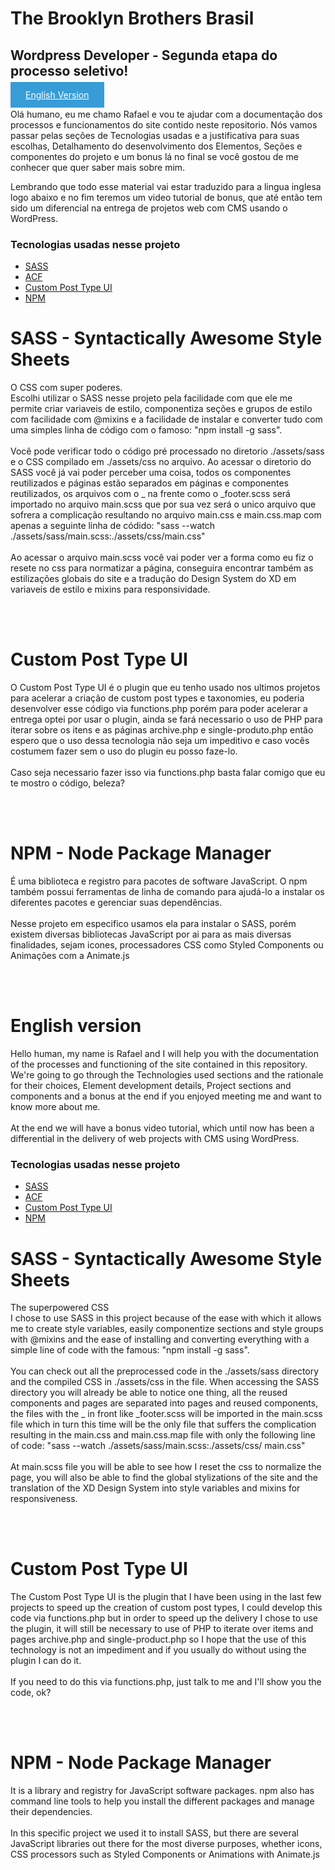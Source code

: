 # The Brooklyn Brothers Brasil
## Wordpress Developer - Segunda etapa do processo seletivo!

<a href="#english" style="padding: 12px 24px; background-color:#389CD6; color:white;"> English Version </a>

Olá humano, eu me chamo Rafael e vou te ajudar com a documentação dos processos e funcionamentos do site contido neste repositorio.
Nós vamos passar pelas seções de Tecnologias usadas e a justificativa para suas escolhas, Detalhamento do desenvolvimento dos Elementos, Seções e componentes do projeto e um bonus lá no final se você gostou de me conhecer que quer saber mais sobre mim.


Lembrando que todo esse material vai estar traduzido para a lingua inglesa logo abaixo e no fim teremos um video tutorial de bonus, que até então tem sido um diferencial na entrega de projetos web com CMS usando o WordPress.

### Tecnologias usadas nesse projeto
<ul>
    <li><a href="#sass">SASS</a></li>
    <li><a href="#acf">ACF</a></li>
    <li><a href="#CPTUI">Custom Post Type UI</a></li>
    <li><a href="#npm">NPM</a></li>
</ul>

#### <h1 id="sass">SASS - Syntactically Awesome Style Sheets</h1>
<p>
    O CSS com super poderes.</br>
    Escolhi utilizar o SASS nesse projeto pela facilidade com que ele me permite criar variaveis de estilo, componentiza seções e grupos de estilo com facilidade com @mixins e a facilidade de instalar e converter tudo com uma simples linha de código com o famoso: "npm install -g sass".
    </br></br>
    Você pode verificar todo o código pré processado no diretorio ./assets/sass e o CSS compilado em ./assets/css no arquivo.
    Ao acessar o diretorio do SASS você já vai poder perceber uma coisa, todos os componentes reutilizados e páginas estão separados em páginas e componentes reutilizados, os arquivos com o _ na frente como o _footer.scss será importado no arquivo main.scss que por sua vez será o unico arquivo que sofrera a complicação resultando no arquivo main.css e main.css.map com apenas a seguinte linha de códido: "sass --watch ./assets/sass/main.scss:./assets/css/main.css"
    </br></br>
    Ao acessar o arquivo main.scss você vai poder ver a forma como eu fiz o resete no css para normatizar a página, conseguira encontrar também as estilizações globais do site e a tradução do Design System do XD em variaveis de estilo e mixins para responsividade.
</p>
 </br></br>

#### <h1 id="CPTUI">Custom Post Type UI</h1>
<p>
    O Custom Post Type UI é o plugin que eu tenho usado nos ultimos projetos para acelerar a criação de custom post types e taxonomies, eu poderia desenvolver esse código via functions.php porém para poder acelerar a entrega optei por usar o plugin, ainda se fará necessario o uso de PHP para iterar sobre os itens e as páginas archive.php e single-produto.php então espero que o uso dessa tecnologia não seja um impeditivo e caso vocês costumem fazer sem o uso do plugin eu posso faze-lo.
    </br></br>
    Caso seja necessario fazer isso via functions.php basta falar comigo que eu te mostro o código, beleza?
</p>
 </br></br>

 #### <h1 id="npm">NPM -  Node Package Manager</h1>
<p>
    É uma biblioteca e registro para pacotes de software JavaScript. O npm também possui ferramentas de linha de comando para ajudá-lo a instalar os diferentes pacotes e gerenciar suas dependências.
    </br></br>
    Nesse projeto em especifico usamos ela para instalar o SASS, porém existem diversas bibliotecas JavaScript por ai para as mais diversas finalidades, sejam icones, processadores CSS como Styled Components ou Animações com a Animate.js
</p>
</br></br>

# <h1 id="english">English version</h1>
Hello human, my name is Rafael and I will help you with the documentation of the processes and functioning of the site contained in this repository.
We're going to go through the Technologies used sections and the rationale for their choices, Element development details, Project sections and components and a bonus at the end if you enjoyed meeting me and want to know more about me.
</br></br>
At the end we will have a bonus video tutorial, which until now has been a differential in the delivery of web projects with CMS using WordPress.

### Tecnologias usadas nesse projeto
<ul>
    <li><a href="#sassEN">SASS</a></li>
    <li><a href="#acfEN">ACF</a></li>
    <li><a href="#CPTUIEN">Custom Post Type UI</a></li>
    <li><a href="#npmEN">NPM</a></li>
</ul>

#### <h1 id="sassEN">SASS - Syntactically Awesome Style Sheets</h1>
<p>
    The superpowered CSS</br>
    I chose to use SASS in this project because of the ease with which it allows me to create style variables, easily componentize sections and style groups with @mixins and the ease of installing and converting everything with a simple line of code with the famous: "npm install -g sass".
    </br></br>
    You can check out all the preprocessed code in the ./assets/sass directory and the compiled CSS in ./assets/css in the file.
    When accessing the SASS directory you will already be able to notice one thing, all the reused components and pages are separated into pages and reused components, the files with the _ in front like _footer.scss will be imported in the main.scss file which in turn this time will be the only file that suffers the complication resulting in the main.css and main.css.map file with only the following line of code: "sass --watch ./assets/sass/main.scss:./assets/css/ main.css"
    </br></br>
    At main.scss file you will be able to see how I reset the css to normalize the page, you will also be able to find the global stylizations of the site and the translation of the XD Design System into style variables and mixins for responsiveness.
</p>
 </br></br>

#### <h1 id="CPTUIEN">Custom Post Type UI</h1>
<p>
    The Custom Post Type UI is the plugin that I have been using in the last few projects to speed up the creation of custom post types, I could develop this code via functions.php but in order to speed up the delivery I chose to use the plugin, it will still be necessary to use of PHP to iterate over items and pages archive.php and single-product.php so I hope that the use of this technology is not an impediment and if you usually do without using the plugin I can do it.
    </br></br>
    If you need to do this via functions.php, just talk to me and I'll show you the code, ok?
</p>
 </br></br>

 #### <h1 id="npmEN">NPM -  Node Package Manager</h1>
<p>
    It is a library and registry for JavaScript software packages. npm also has command line tools to help you install the different packages and manage their dependencies.
    </br></br>
    In this specific project we used it to install SASS, but there are several JavaScript libraries out there for the most diverse purposes, whether icons, CSS processors such as Styled Components or Animations with Animate.js
</p>
</br></br>